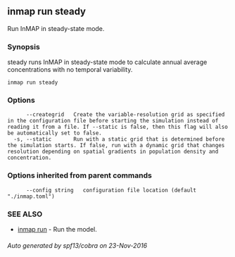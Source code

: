 ## inmap run steady

Run InMAP in steady-state mode.

### Synopsis


steady runs InMAP in steady-state mode to calculate annual average concentrations with no temporal variability.

```
inmap run steady
```

### Options

```
      --creategrid   Create the variable-resolution grid as specified in the configuration file before starting the simulation instead of reading it from a file. If --static is false, then this flag will also be automatically set to false.
  -s, --static       Run with a static grid that is determined before the simulation starts. If false, run with a dynamic grid that changes resolution depending on spatial gradients in population density and concentration.
```

### Options inherited from parent commands

```
      --config string   configuration file location (default "./inmap.toml")
```

### SEE ALSO
* [inmap run](inmap_run.md)	 - Run the model.

###### Auto generated by spf13/cobra on 23-Nov-2016
